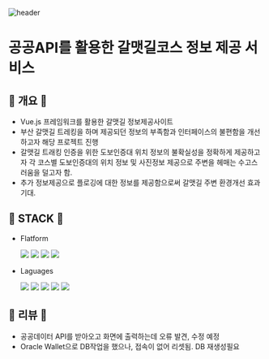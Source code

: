 ![header](https://capsule-render.vercel.app/api?type=waving&color=auto&height=200&section=header&text=Seol's%20GitHub&fontSize=70)

# 공공API를 활용한 갈맷길코스 정보 제공 서비스 



## :gem: 개요 :gem:

-   Vue.js 프레임워크를 활용한 갈맷길 정보제공사이트
-   부산 갈맷길 트레킹을 하며 제공되던 정보의 부족함과 인터페이스의 불편함을 개선하고자
해당 프로젝트 진행
- 갈맷길 트래킹 인증을 위한 도보인증대 위치 정보의 불확실성을 정확하게 제공하고자 각 코스별 도보인증대의 위치 정보 및 사진정보 제공으로 주변을 헤매는 수고스러움을 덜고자 함.
- 추가 정보제공으로 플로깅에 대한 정보를 제공함으로써 갈맷길 주변 환경개선 효과 기대.


## :gem: STACK :gem:

-   Flatform

    <img src="https://img.shields.io/badge/VSCode-007ACC?style=flat-square&logo=VisualStudioCode&logoColor=white"/>     <img src="https://img.shields.io/badge/Vue.js-4FC08D?style=flat-square&logo=Vue.js&logoColor=white"/> 
     <img src="https://img.shields.io/badge/IntelliJ IDEA-000000?style=flat-square&logo=IntelliJ IDEA&logoColor=white"/> <img src="https://img.shields.io/badge/Spring Boot-6DB33F?style=flat-square&logo=Spring Boot&logoColor=white"/>

-   Laguages

    <img src="https://img.shields.io/badge/HTML5-E34F26?style=flat-square&logo=HTML5&logoColor=white"/> <img src="https://img.shields.io/badge/CSS3-1572B6?style=flat-square&logo=CSS3&logoColor=white"/> <img src="https://img.shields.io/badge/JavaScript-F7DF1E?style=flat-square&logo=JavaScript&logoColor=white"/> <img src="https://img.shields.io/badge/Oracle-F80000?style=flat-square&logo=Oracle&logoColor=white"/> <img src="https://img.shields.io/badge/JAVA-007396?style=flat-square&logo=OpenJDK&logoColor=white"/>



## :gem: 리뷰 :gem:

-   공공데이터 API를 받아오고 화면에 출력하는데 오류 발견, 수정 예정
- Oracle Wallet으로 DB작업을 했으나, 접속이 없어 리셋됨. DB 재생성필요

